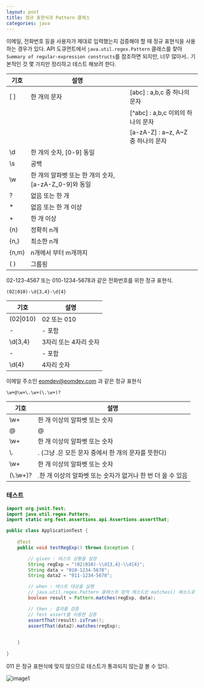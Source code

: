 ```yaml
---
layout: post
title: 정규 표현식과 Pattern 클래스
categories: java
---
```


이메일, 전화번호 등을 사용자가 제대로 입력했는지 검증해야 할 때 정규 표현식을 사용하는 경우가 있다. API 도큐먼트에서 `java.util.regex.Pattern` 클래스를 찾아 `Summary of regular-expression constructs`를 참조하면 되지만,
너무 많아서.. 기본적인 것 몇 가지만 정리하고 테스트 해보려 한다.

|기호        | 설명           |     |
|-----------|---------------|-----|
|[ ]        |한 개의 문자      | [abc] : a,b,c 중 하나의 문자|
|           |               |[^abc] : a,b,c 이외의 하나의 문자|
|           |               |[a-zA-Z] : a~z, A~Z 중 하나의 문자|
|\d         |한 개의 숫자, [0-9] 동일||
|\s         |공백||
|\w         |한 개의 알파벳 또는 한 개의 숫자, [a-zA-Z_0-9]와 동일||
|?          |없음 또는 한 개||
|*          |없음 또는 한 개 이상||
|+          |한 개 이상||
|{n}        |정확히 n개||
|{n,}       |최소한 n개||
|{n,m}      |n개에서 부터 m개까지||
|( )        |그룹핑||

02-123-4567 또는 010-1234-5678과 같은 전화번호를 위한 정규 표현식.

`(02|010)-\d{3,4}-\d{4}`

|기호         |설명             |
|-----------|-----------------|
|(02&#124;010)|02 또는 010     |
|-          |- 포함            |
|\d{3,4}    |3자리 또는 4자리 숫자|
|-          |- 포함            |
|\d{4}      |4자리 숫자         |

이메일 주소인 eomdev@eomdev.com 과 같은 정규 표현식

`\w+@\w+\.\w+(\.\w+)?`

|기호         |설명|
|-----------|----------------------------------------------|
|\w+        |한 개 이상의 알파벳 또는 숫자|
|@          |@|
|\w+        |한 개 이상의 알파벳 또는 숫자|
|&#92;\.         |. (그냥 .은 모든 문자 중에서 한 개의 문자를 뜻한다)| 
|\w+        |한 개 이상의 알파벳 또는 숫자|
|(&#92;.\w+)?   |.한 개 이상의 알파벳 또는 숫자가 없거나 한 번 더 올 수 있음|


### 테스트

```java
import org.junit.Test;
import java.util.regex.Pattern;
import static org.fest.assertions.api.Assertions.assertThat;

public class ApplicationTest {
    
    @Test
    public void testRegExp() throws Exception {

        // given : 테스트 상황을 설정
        String regExp = "(02|010)-\\d{3,4}-\\d{4}";
        String data = "010-1234-5678";
        String data2 = "011-1234-5678";

        // when : 테스트 대상을 실행
        // java.util.regex.Pattern 클래스의 정적 메소드인 matches() 메소드로 검사할 수 있다.
        boolean result = Pattern.matches(regExp, data);

        // then : 결과를 검증
        // fest assert를 이용한 검증
        assertThat(result).isTrue();
        assertThat(data2).matches(regExp);

        
    }
    
}
```

011 은 정규 표현식에 맞지 않으므로 테스트가 통과되지 않는걸 볼 수 있다.

![image1](https://cloud.githubusercontent.com/assets/1261904/14170736/2bd862b4-f76a-11e5-8f1d-0cc5469b098b.png)